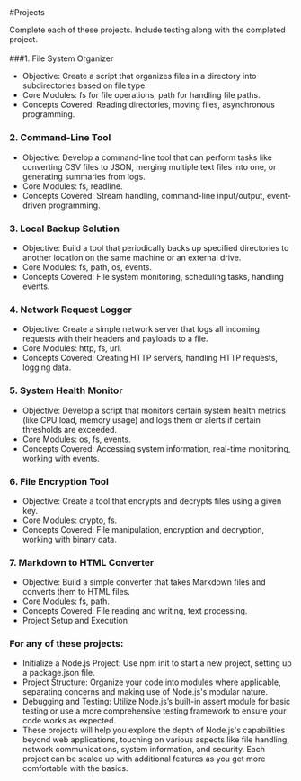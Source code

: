 

##  
 

#Projects

Complete each of these projects. Include testing along with the completed project. \
 \
###1. File System Organizer



* Objective: Create a script that organizes files in a directory into subdirectories based on file type.
* Core Modules: fs for file operations, path for handling file paths.
* Concepts Covered: Reading directories, moving files, asynchronous programming.


### 2. Command-Line Tool



* Objective: Develop a command-line tool that can perform tasks like converting CSV files to JSON, merging multiple text files into one, or generating summaries from logs.
* Core Modules: fs, readline.
* Concepts Covered: Stream handling, command-line input/output, event-driven programming.


### 3. Local Backup Solution



* Objective: Build a tool that periodically backs up specified directories to another location on the same machine or an external drive.
* Core Modules: fs, path, os, events.
* Concepts Covered: File system monitoring, scheduling tasks, handling events.


### 4. Network Request Logger



* Objective: Create a simple network server that logs all incoming requests with their headers and payloads to a file.
* Core Modules: http, fs, url.
* Concepts Covered: Creating HTTP servers, handling HTTP requests, logging data.


### 5. System Health Monitor



* Objective: Develop a script that monitors certain system health metrics (like CPU load, memory usage) and logs them or alerts if certain thresholds are exceeded.
* Core Modules: os, fs, events.
* Concepts Covered: Accessing system information, real-time monitoring, working with events.


### 6. File Encryption Tool



* Objective: Create a tool that encrypts and decrypts files using a given key.
* Core Modules: crypto, fs.
* Concepts Covered: File manipulation, encryption and decryption, working with binary data.


### 7. Markdown to HTML Converter



* Objective: Build a simple converter that takes Markdown files and converts them to HTML files.
* Core Modules: fs, path.
* Concepts Covered: File reading and writing, text processing.
* Project Setup and Execution


### For any of these projects:



* Initialize a Node.js Project: Use npm init to start a new project, setting up a package.json file.
* Project Structure: Organize your code into modules where applicable, separating concerns and making use of Node.js's modular nature.
* Debugging and Testing: Utilize Node.js’s built-in assert module for basic testing or use a more comprehensive testing framework to ensure your code works as expected.
* These projects will help you explore the depth of Node.js's capabilities beyond web applications, touching on various aspects like file handling, network communications, system information, and security. Each project can be scaled up with additional features as you get more comfortable with the basics.
